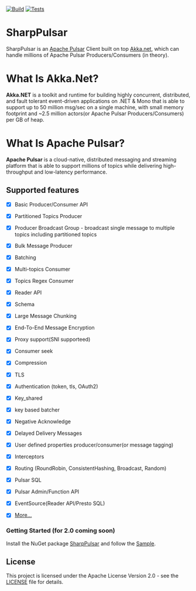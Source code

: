 [![Build](https://github.com/eaba/SharpPulsar/workflows/Build/badge.svg)](https://github.com/eaba/SharpPulsar/actions?query=workflow%3ABuild)
[![Tests](https://github.com/eaba/SharpPulsar/workflows/Tests/badge.svg)](https://github.com/eaba/SharpPulsar/actions?query=workflow%3ATests)

# SharpPulsar
SharpPulsar is an [Apache Pulsar](https://github.com/apache/pulsar) Client built on top [Akka.net](https://github.com/akkadotnet/akka.net), which can handle millions of 
Apache Pulsar Producers/Consumers (in theory). 

# What Is Akka.Net?
**Akka.NET** is a toolkit and runtime for building highly concurrent, distributed, and fault tolerant event-driven applications on .NET & Mono that is able to support up to 50 million msg/sec on a single machine,
with small memory footprint and ~2.5 million actors(or Apache Pulsar Producers/Consumers) per GB of heap.

# What Is Apache Pulsar?
**Apache Pulsar** is a cloud-native, distributed messaging and streaming platform that is able to support millions of topics while delivering high-throughput and low-latency performance.

## Supported features
- [x] Basic Producer/Consumer API
- [x] Partitioned Topics Producer
- [x] Producer Broadcast Group - broadcast single message to multiple topics including partitioned topics
- [x] Bulk Message Producer
- [x] Batching
- [x] Multi-topics Consumer
- [x] Topics Regex Consumer
- [x] Reader API
- [x] Schema
- [x] Large Message Chunking
- [X] End-To-End Message Encryption
- [x] Proxy support(SNI supporteed)
- [x] Consumer seek
- [x] Compression
- [x] TLS
- [x] Authentication (token, tls, OAuth2)
- [x] Key_shared
- [x] key based batcher
- [x] Negative Acknowledge
- [x] Delayed Delivery Messages
- [x] User defined properties producer/consumer(or message tagging)
- [x] Interceptors
- [x] Routing (RoundRobin, ConsistentHashing, Broadcast, Random)
- [x] Pulsar SQL
- [x] Pulsar Admin/Function API
- [x] EventSource(Reader API/Presto SQL)
- [x] [More...](https://github.com/eaba/SharpPulsar/blob/master/Sample/Program.cs)



### Getting Started (for 2.0 coming soon)
Install the NuGet package [SharpPulsar](https://www.nuget.org/packages/SharpPulsar) and follow the [Sample](https://github.com/eaba/SharpPulsar/tree/master/Sample).



## License

This project is licensed under the Apache License Version 2.0 - see the [LICENSE](LICENSE) file for details.
